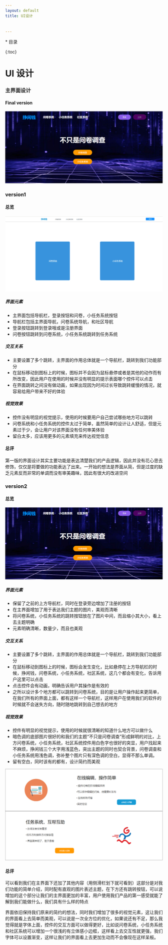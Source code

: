 ```yaml
---
layout: default
title: UI设计


---
```


\* 目录

{:toc}



# UI 设计

### 主界面设计
#### Final version
![主界面version2(1)](images\UI设计\主界面version2(1).png)

### version1
#### 总览

![主界面version1](images\UI设计\主界面version1.png)



#####  界面元素
* 主界面包括导航栏，登录按钮和问卷，小任务系统按钮
* 导航栏包括主界面导航，问卷系统导航，和社区导航
* 登录按钮跳转到登录哦或是注册界面
* 问卷按钮跳转到问卷系统，小任务系统跳转到任务系统
##### 交互关系
* 主要设置了多个跳转，主界面的作用总体就是一个导航栏，跳转到我们功能部分
* 在鼠标移动到图标上的时候，图标并不会因为鼠标悬停或者是其他的动作而有所改变，因此用户在使用的时候并没有明显的提示表面哪个控件可以点击
* 在界面跳转之间没有做动画，如果出现因为时间过长导致跳转缓慢的情况，就容易给用户带来不好的体验

##### 视觉效果
* 控件没有明显的视觉提示，使用的时候要用户自己尝试哪些地方可以跳转
* 问卷系统和小任务系统的控件太过于简单，虽然简单的设计让人舒适，但是元素过于少，会让用户对该界面没有任何审美体验
* 留白太多，应该用更多的元素填充来传达视觉信息

#### 总评
第一版的界面设计其实主要功能是表达清楚我们的产品逻辑，因此并没有花心思去修饰，仅仅是将要做的功能表达了出来。一开始的想法是界面从简，但是过度的缺乏元素反而非常的单调而没有审美趣味，因此有很大的改进空间

### version2
#### 总览

![主界面version2(1)](images\UI设计\主界面version2(1).png)

#####  界面元素
* 保留了之前的上方导航栏，同时在登录旁边增加了注册的按钮
* 在主界面增加了用于表达我们主题的图片，美观而清晰
* 将问卷系统，小任务系统的跳转按钮放在了图片中间，而且缩小其大小，看上去主题明确
* 元素明确清晰，数量少，而且也美观
##### 交互关系
* 主要设置了多个跳转，主界面的作用总体就是一个导航栏，跳转到我们功能部分
* 在鼠标移动到图标上的时候，图标会发生变化，比如悬停在上方导航栏的时候，挣闲钱，问卷系统，小任务系统，社区系统，这几个都会有变化，告诉用户这里可以点击
* 点击控件会有动画，明确告诉用户其操作是有效的
* 之所以设计多个地方都可以跳转到问卷系统，目的是让用户操作起来更简单，在我们所有的界面上面，都有这样一个导航栏，这样用户在使用我们的软件的时候就不会迷失方向，随时随地跳转到自己想去的地方

##### 视觉效果
* 控件有明显的视觉提示，使用的时候就很清晰的知道什么地方可以做什么
* 暗色调的底部图片很好的和我们的主题“不只是问卷调查”形成鲜明的对比，上方问卷系统，小任务系统，社区系统控件用白色字也很好的突显，用户找起来不麻烦，挣闲钱三个大字用浅蓝色，突出主题的同时也契合背景，问卷调查和小任务系统用浅色调，弥补整个图片只有深色调的空白，显得不那么单调。
* 留有空白，同时该有的都有，设计简约而美观

![version2(2)](images\UI设计\version2(2).png)

#### 总评

可以看到我们在主界面下还加了其他内容（用侧滑栏划下就可看到）这部分是对我们功能的简单介绍，同时配有直观的图片表述主题，在下方还有跳转按钮，可以说增加的这个部分让我们的主界面更加的丰富，用户使用我们产品的第一感受就能了解到我们能做什么，我们具有什么样的特点



界面依旧保持我们原来的简约的想法，同时我们增加了很多的视觉元素，这让我们的界面看上去简单而美观，可以说是一次全方位的优化，如果说还有不足，那么我觉得就是字体上面，控件的交互方面可以做得更好，比如说问卷系统，小任务系统和社区系统可以增加一个很浅的有立体感小边框，这样看上去交互性就更强，我们字体可以设置渐变，这样让我们的界面看上去更加生动而不会像现在这样呆板。